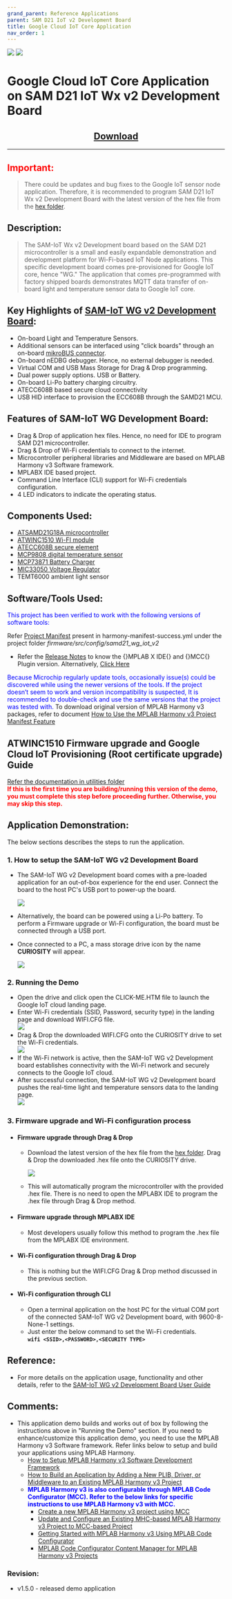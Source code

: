 ```yaml
---
grand_parent: Reference Applications
parent: SAM D21 IoT v2 Development Board
title: Google Cloud IoT Core Application
nav_order: 1
---
```

<img src = "images/microchip_logo.png">
<img src = "images/microchip_mplab_harmony_logo_small.png">

# Google Cloud IoT Core Application on SAM D21 IoT Wx v2 Development Board
<h2 align="center"> <a href="https://github.com/Microchip-MPLAB-Harmony/reference_apps/releases/latest/download/samiot2_google_cloud_core.zip" > Download </a> </h2>

-----

## <span style="color:red"> <b>Important:</b>
> There could be updates and bug fixes to the Google IoT sensor node application. Therefore, it is recommended to program SAM D21 IoT Wx v2 Development Board with the latest version of the hex file from the [hex folder](./hex).  

## Description:

> The SAM-IoT Wx v2 Development board based on the SAM D21 microcontroller is a small and easily expandable demonstration and development platform for Wi-Fi-based IoT Node applications. This specific development board comes pre-provisioned for Google IoT core, hence "WG." The application that comes pre-programmed with factory shipped boards demonstrates MQTT data transfer of on-board light and temperature sensor data to Google IoT core.

## Key Highlights of [SAM-IoT WG v2 Development Board](https://www.microchip.com/DevelopmentTools/ProductDetails/):

* On-board Light and Temperature Sensors.
* Additional sensors can be interfaced using "click boards" through an on-board [mikroBUS connector](https://www.mikroe.com/click).
* On-board nEDBG debugger. Hence, no external debugger is needed.
* Virtual COM and USB Mass Storage for Drag & Drop programming.
* Dual power supply options. USB or Battery.
* On-board Li-Po battery charging circuitry.
* ATECC608B based secure cloud connectivity
* USB HID interface to provision the ECC608B through the SAMD21 MCU.

## Features of SAM-IoT WG Development Board:

* Drag & Drop of application hex files. Hence, no need for IDE to program SAM D21 microcontroller.
* Drag & Drop of Wi-Fi credentials to connect to the internet.
* Microcontroller peripheral libraries and Middleware are based on MPLAB Harmony v3 Software framework.
* MPLABX IDE based project.
* Command Line Interface (CLI) support for Wi-Fi credentials configuration.
* 4 LED indicators to indicate the operating status.

## Components Used:
- [ATSAMD21G18A microcontroller](https://www.microchip.com/wwwproducts/en/ATsamd21g18)
- [ATWINC1510 Wi-FI module](https://www.microchip.com/wwwproducts/en/ATwinc1500)
- [ATECC608B secure element](https://www.microchip.com/wwwproducts/en/ATECC608B)
- [MCP9808 digital temperature sensor](https://www.microchip.com/wwwproducts/en/en556182)
- [MCP73871 Battery Charger](https://www.microchip.com/wwwproducts/en/en536670)
- [MIC33050 Voltage Regulator](https://www.microchip.com/wwwproducts/en/MIC33050)
- TEMT6000 ambient light sensor

## Software/Tools Used:
<span style="color:blue"> This project has been verified to work with the following versions of software tools:</span>  

Refer [Project Manifest](./firmware/src/config/samd21_wg_iot_v2/harmony-manifest-success.yml) present in harmony-manifest-success.yml under the project folder *firmware/src/config/samd21_wg_iot_v2*  
- Refer the [Release Notes](../../../release_notes.md#development-tools) to know the {}MPLAB X IDE{} and {}MCC{} Plugin version. Alternatively, [Click Here](https://github.com/Microchip-MPLAB-Harmony/reference_apps/blob/master/release_notes.md#development-tools) 

<span style="color:blue"> Because Microchip regularly update tools, occasionally issue(s) could be discovered while using the newer versions of the tools. If the project doesn’t seem to work and version incompatibility is suspected, It is recommended to double-check and use the same versions that the project was tested with. </span> To download original version of MPLAB Harmony v3 packages, refer to document [How to Use the MPLAB Harmony v3 Project Manifest Feature](https://ww1.microchip.com/downloads/en/DeviceDoc/How-to-Use-the-MPLAB-Harmony-v3-Project-Manifest-Feature-DS90003305.pdf)

## <a id="WINC_Firmware_upgrade_and_Google_Cloud_IoT_Provisioning_Guide"> </a>
## ATWINC1510 Firmware upgrade and Google Cloud IoT Provisioning (Root certificate upgrade) Guide
<span style="color:blue"> [Refer the documentation in utilities  folder](./utilities/readme.md) </span>  
<span style="color:red"> **If this is the first time you are building/running this version of the demo, you must complete this step before proceeding further. Otherwise, you may skip this step.** </span>

## Application Demonstration:

The below sections describes the steps to run the application.

### 1. How to setup the SAM-IoT WG v2 Development Board
- The SAM-IoT WG v2 Development board comes with a pre-loaded application for an out-of-box experience for the end user. Connect the board to the host PC's USB port to power-up the board.  

  <img src = "images/hardware_setup.png">  

- Alternatively, the board can be powered using a Li-Po battery. To perform a Firmware upgrade or Wi-Fi configuration, the board must be connected through a USB port.  
- Once connected to a PC, a mass storage drive icon by the name **CURIOSITY** will appear.  

  <img src = "images/curiosity.png">  

### 2. Running the Demo
- Open the drive and click open the CLICK-ME.HTM file to launch the Google IoT cloud landing page.
- Enter Wi-Fi credentials (SSID, Password, security type) in the landing page and download WIFI.CFG file.  
  <img src = "images/wifi_setup.png">
- Drag & Drop the downloaded WIFI.CFG onto the CURIOSITY drive to set the Wi-Fi credentials.  
  <img src = "images/wifi_setup1.png">
- If the Wi-Fi network is active, then the SAM-IoT WG v2 Development board establishes connectivity with the Wi-Fi network and securely connects to the Google IoT cloud.
- After successful connection, the SAM-IoT WG v2 Development board pushes the real-time light and temperature sensors data to the landing page.  
  <img src = "images/output.png">

### 3. Firmware upgrade and Wi-Fi configuration process
  - #### Firmware upgrade through Drag & Drop
    - Download the latest version of the hex file from the [hex folder](./hex). Drag & Drop the downloaded .hex file onto the CURIOSITY drive.  

      <img src = "images/firmware_upg.png">  

    - This will automatically program the microcontroller with the provided .hex file. There is no need to open the MPLABX IDE to program the .hex file through Drag & Drop method.
  - #### Firmware upgrade through MPLABX IDE
    - Most developers usually follow this method to program the .hex file from the MPLABX IDE environment.
  - #### Wi-Fi configuration through Drag & Drop
    - This is nothing but the WIFI.CFG Drag & Drop method discussed in the previous section.	 
  - #### Wi-Fi configuration through CLI
    - Open a terminal application on the host PC for the virtual COM port of the connected SAM-IoT WG v2 Development board, with 9600-8-None-1 settings.
    - Just enter the below command to set the Wi-Fi credentials.<br>
		   **`wifi <SSID>,<PASSWORD>,<SECURITY TYPE>`**

## Reference:
- For more details on the application usage, functionality and other details, refer to the [SAM-IoT WG v2 Development Board User Guide](https://github.com/Microchip-MPLAB-Harmony/reference_apps/releases/latest/download/SAM_IoT_WG_v2_Development_Board_User_Guide.pdf)

## Comments:
- This application demo builds and works out of box by following the instructions above in "Running the Demo" section. If you need to enhance/customize this application demo, you need to use the MPLAB Harmony v3 Software framework. Refer links below to setup and build your applications using MPLAB Harmony.
	- [How to Setup MPLAB Harmony v3 Software Development Framework](https://ww1.microchip.com/downloads/en/DeviceDoc/How_to_Setup_MPLAB_%20Harmony_v3_Software_Development_Framework_DS90003232C.pdf)
	- [How to Build an Application by Adding a New PLIB, Driver, or Middleware to an Existing MPLAB Harmony v3 Project](http://ww1.microchip.com/downloads/en/DeviceDoc/How_to_Build_Application_Adding_PLIB_%20Driver_or_Middleware%20_to_MPLAB_Harmony_v3Project_DS90003253A.pdf)  
	- <span style="color:blue"> **MPLAB Harmony v3 is also configurable through MPLAB Code Configurator (MCC). Refer to the below links for specific instructions to use MPLAB Harmony v3 with MCC.**</span>
		- [Create a new MPLAB Harmony v3 project using MCC](https://microchipdeveloper.com/harmony3:getting-started-training-module-using-mcc)
		- [Update and Configure an Existing MHC-based MPLAB Harmony v3 Project to MCC-based Project](https://microchipdeveloper.com/harmony3:update-and-configure-existing-mhc-proj-to-mcc-proj)
		- [Getting Started with MPLAB Harmony v3 Using MPLAB Code Configurator](https://www.youtube.com/watch?v=KdhltTWaDp0)
		- [MPLAB Code Configurator Content Manager for MPLAB Harmony v3 Projects](https://www.youtube.com/watch?v=PRewTzrI3iE)	

### Revision:
- v1.5.0 - released demo application
